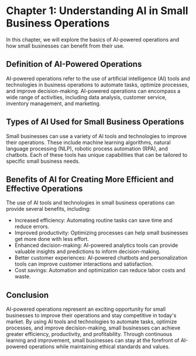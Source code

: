 Chapter 1: Understanding AI in Small Business Operations
========================================================

In this chapter, we will explore the basics of AI-powered operations and how small businesses can benefit from their use.

Definition of AI-Powered Operations
-----------------------------------

AI-powered operations refer to the use of artificial intelligence (AI) tools and technologies in business operations to automate tasks, optimize processes, and improve decision-making. AI-powered operations can encompass a wide range of activities, including data analysis, customer service, inventory management, and marketing.

Types of AI Used for Small Business Operations
----------------------------------------------

Small businesses can use a variety of AI tools and technologies to improve their operations. These include machine learning algorithms, natural language processing (NLP), robotic process automation (RPA), and chatbots. Each of these tools has unique capabilities that can be tailored to specific small business needs.

Benefits of AI for Creating More Efficient and Effective Operations
-------------------------------------------------------------------

The use of AI tools and technologies in small business operations can provide several benefits, including:

* Increased efficiency: Automating routine tasks can save time and reduce errors.
* Improved productivity: Optimizing processes can help small businesses get more done with less effort.
* Enhanced decision-making: AI-powered analytics tools can provide valuable insights and predictions to inform decision-making.
* Better customer experiences: AI-powered chatbots and personalization tools can improve customer interactions and satisfaction.
* Cost savings: Automation and optimization can reduce labor costs and waste.

Conclusion
----------

AI-powered operations represent an exciting opportunity for small businesses to improve their operations and stay competitive in today's market. By using AI tools and technologies to automate tasks, optimize processes, and improve decision-making, small businesses can achieve greater efficiency, productivity, and profitability. Through continuous learning and improvement, small businesses can stay at the forefront of AI-powered operations while maintaining ethical standards and values.
